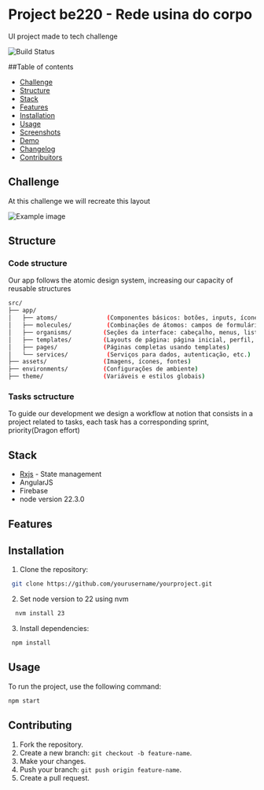# Project be220 - Rede usina do corpo
UI project made to tech challenge

![Build Status](https://travis-ci.org/yourusername/yourproject.svg?branch=main)


##Table of contents
- [Challenge](#challenge)
- [Structure](#structure)
- [Stack](#stack)
- [Features](#features)
- [Installation](#installation)
- [Usage](#usage)
- [Screenshots](#screenshots)
- [Demo](#demo)
- [Changelog](#changelog)
- [Contribuitors](#contribuitors)

## Challenge

At this challenge we will recreate this layout

![Example image](https://snnlwdwfgjsmtfubrznt.supabase.co/storage/v1/object/sign/images/Tela_inicial_01.png?token=eyJhbGciOiJIUzI1NiIsInR5cCI6IkpXVCJ9.eyJ1cmwiOiJpbWFnZXMvVGVsYV9pbmljaWFsXzAxLnBuZyIsImlhdCI6MTcyMDcwMjUyNCwiZXhwIjoxNzUyMjM4NTI0fQ.U9M5WvehOstwPudSBb4N9wAbifp_FwHcYhiLtFV0IYA&t=2024-07-11T12%3A55%3A24.386Z)


## Structure

### Code structure

Our app follows the atomic design system, increasing our capacity of reusable structures

```bash
src/
├── app/
│   ├── atoms/              (Componentes básicos: botões, inputs, ícones)
│   ├── molecules/          (Combinações de átomos: campos de formulário, cards)
│   ├── organisms/         (Seções da interface: cabeçalho, menus, listas de exercícios)
│   ├── templates/         (Layouts de página: página inicial, perfil, treinos)
│   ├── pages/             (Páginas completas usando templates)
│   └── services/           (Serviços para dados, autenticação, etc.)
├── assets/                (Imagens, ícones, fontes)
├── environments/          (Configurações de ambiente)
├── theme/                 (Variáveis e estilos globais)
```

### Tasks sctructure

To guide our development we design a workflow at notion that consists in a project related to tasks, each task has a corresponding sprint, priority(Dragon effort)

## Stack
* [Rxjs]() - State management
* AngularJS
* Firebase
* node version  22.3.0


## Features


## Installation
1. Clone the repository:
```bash
 git clone https://github.com/yourusername/yourproject.git
```
2. Set node version to 22 using nvm
```bash	
  nvm install 23
```

3. Install dependencies:
```bash
 npm install
 ```

## Usage
To run the project, use the following command:
```bash
npm start
```
## Contributing
1. Fork the repository.
2. Create a new branch: `git checkout -b feature-name`.
3. Make your changes.
4. Push your branch: `git push origin feature-name`.
5. Create a pull request.

